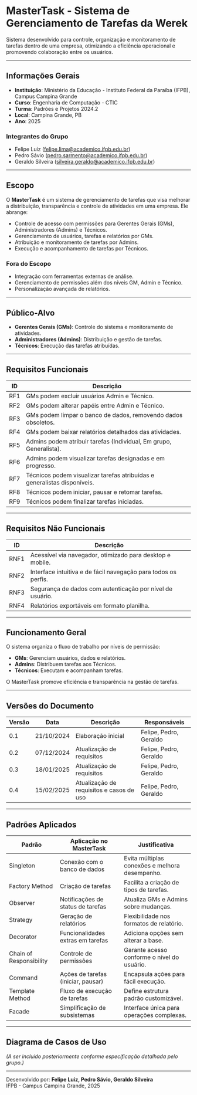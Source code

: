 # MasterTask - Sistema de Gerenciamento de Tarefas da Werek

Sistema desenvolvido para controle, organização e monitoramento de tarefas dentro de uma empresa, otimizando a eficiência operacional e promovendo colaboração entre os usuários.

---

## Informações Gerais
- **Instituição**: Ministério da Educação - Instituto Federal da Paraíba (IFPB), Campus Campina Grande  
- **Curso**: Engenharia de Computação - CTIC  
- **Turma**: Padrões e Projetos 2024.2  
- **Local**: Campina Grande, PB  
- **Ano**: 2025  

### Integrantes do Grupo
- Felipe Luiz ([felipe.lima@academico.ifpb.edu.br](mailto:felipe.lima@academico.ifpb.edu.br))  
- Pedro Sávio ([pedro.sarmento@academico.ifpb.edu.br](mailto:pedro.sarmento@academico.ifpb.edu.br))  
- Geraldo Silveira ([silveira.geraldo@academico.ifpb.edu.br](mailto:silveira.geraldo@academico.ifpb.edu.br))  

---

## Escopo
O **MasterTask** é um sistema de gerenciamento de tarefas que visa melhorar a distribuição, transparência e controle de atividades em uma empresa. Ele abrange:  
- Controle de acesso com permissões para Gerentes Gerais (GMs), Administradores (Admins) e Técnicos.  
- Gerenciamento de usuários, tarefas e relatórios por GMs.  
- Atribuição e monitoramento de tarefas por Admins.  
- Execução e acompanhamento de tarefas por Técnicos.  

### Fora do Escopo
- Integração com ferramentas externas de análise.  
- Gerenciamento de permissões além dos níveis GM, Admin e Técnico.  
- Personalização avançada de relatórios.  

---

## Público-Alvo
- **Gerentes Gerais (GMs)**: Controle do sistema e monitoramento de atividades.  
- **Administradores (Admins)**: Distribuição e gestão de tarefas.  
- **Técnicos**: Execução das tarefas atribuídas.  

---

## Requisitos Funcionais
| ID   | Descrição                                                                 |
|------|---------------------------------------------------------------------------|
| RF1  | GMs podem excluir usuários Admin e Técnico.                               |
| RF2  | GMs podem alterar papéis entre Admin e Técnico.                           |
| RF3  | GMs podem limpar o banco de dados, removendo dados obsoletos.             |
| RF4  | GMs podem baixar relatórios detalhados das atividades.                    |
| RF5  | Admins podem atribuir tarefas (Individual, Em grupo, Generalista).        |
| RF6  | Admins podem visualizar tarefas designadas e em progresso.                |
| RF7  | Técnicos podem visualizar tarefas atribuídas e generalistas disponíveis.  |
| RF8  | Técnicos podem iniciar, pausar e retomar tarefas.                         |
| RF9  | Técnicos podem finalizar tarefas iniciadas.                               |

---

## Requisitos Não Funcionais
| ID    | Descrição                                                                 |
|-------|---------------------------------------------------------------------------|
| RNF1  | Acessível via navegador, otimizado para desktop e mobile.                 |
| RNF2  | Interface intuitiva e de fácil navegação para todos os perfis.            |
| RNF3  | Segurança de dados com autenticação por nível de usuário.                 |
| RNF4  | Relatórios exportáveis em formato planilha.                              |

---

## Funcionamento Geral
O sistema organiza o fluxo de trabalho por níveis de permissão:  
- **GMs**: Gerenciam usuários, dados e relatórios.  
- **Admins**: Distribuem tarefas aos Técnicos.  
- **Técnicos**: Executam e acompanham tarefas.  

O MasterTask promove eficiência e transparência na gestão de tarefas.

---

## Versões do Documento
| Versão | Data       | Descrição                        | Responsáveis                     |
|--------|------------|----------------------------------|----------------------------------|
| 0.1    | 21/10/2024 | Elaboração inicial              | Felipe, Pedro, Geraldo           |
| 0.2    | 07/12/2024 | Atualização de requisitos       | Felipe, Pedro, Geraldo           |
| 0.3    | 18/01/2025 | Atualização de requisitos       | Felipe, Pedro, Geraldo           |
| 0.4    | 15/02/2025 | Atualização de requisitos e casos de uso | Felipe, Pedro, Geraldo |

---

## Padrões Aplicados
| Padrão            | Aplicação no MasterTask                | Justificativa                                      |
|-------------------|----------------------------------------|---------------------------------------------------|
| Singleton         | Conexão com o banco de dados          | Evita múltiplas conexões e melhora desempenho.    |
| Factory Method    | Criação de tarefas                    | Facilita a criação de tipos de tarefas.           |
| Observer          | Notificações de status de tarefas     | Atualiza GMs e Admins sobre mudanças.             |
| Strategy          | Geração de relatórios                 | Flexibilidade nos formatos de relatório.          |
| Decorator         | Funcionalidades extras em tarefas     | Adiciona opções sem alterar a base.              |
| Chain of Responsibility | Controle de permissões          | Garante acesso conforme o nível do usuário.      |
| Command           | Ações de tarefas (iniciar, pausar)    | Encapsula ações para fácil execução.             |
| Template Method   | Fluxo de execução de tarefas          | Define estrutura padrão customizável.            |
| Facade            | Simplificação de subsistemas          | Interface única para operações complexas.        |

---

## Diagrama de Casos de Uso
_(A ser incluído posteriormente conforme especificação detalhada pelo grupo.)_

---

Desenvolvido por: **Felipe Luiz, Pedro Sávio, Geraldo Silveira**  
IFPB - Campus Campina Grande, 2025